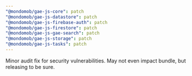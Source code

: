 ```yaml
---
"@mondomob/gae-js-core": patch
"@mondomob/gae-js-datastore": patch
"@mondomob/gae-js-firebase-auth": patch
"@mondomob/gae-js-firestore": patch
"@mondomob/gae-js-gae-search": patch
"@mondomob/gae-js-storage": patch
"@mondomob/gae-js-tasks": patch
---
```


Minor audit fix for security vulnerabilities. May not even impact bundle, but releasing to be sure.
